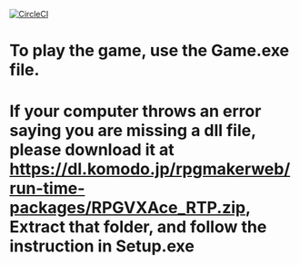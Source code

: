 [![CircleCI](https://dl.circleci.com/status-badge/img/circleci/87F1EnaDMx2TCVPXKCxGcj/KqHTiSgWZSxf3XtAV6Am5M/tree/main.svg?style=svg)](https://dl.circleci.com/status-badge/redirect/circleci/87F1EnaDMx2TCVPXKCxGcj/KqHTiSgWZSxf3XtAV6Am5M/tree/main)
# To play the game, use the Game.exe file.
# If your computer throws an error saying you are missing a dll file, please download it at https://dl.komodo.jp/rpgmakerweb/run-time-packages/RPGVXAce_RTP.zip, Extract that folder, and follow the instruction in Setup.exe
